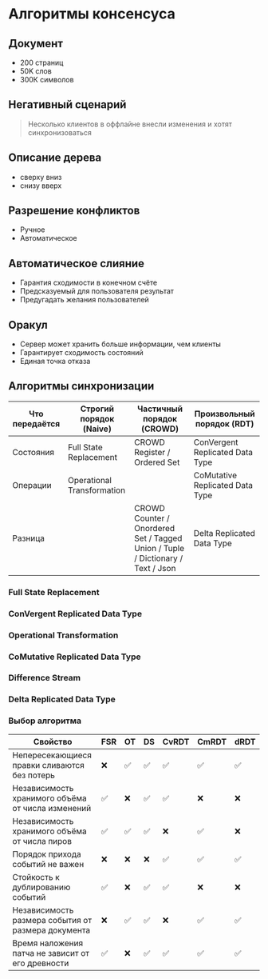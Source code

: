 # Алгоритмы консенсуса

## Документ

- 200 страниц
- 50K слов
- 300К символов

## Негативный сценарий

> Несколько клиентов в оффлайне внесли изменения и хотят синхронизоваться

## Описание дерева

- сверху вниз
- снизу вверх

## Разрешение конфликтов

- Ручное
- Автоматическое

## Автоматическое слияние

- Гарантия сходимости в конечном счёте
- Предсказуемый для пользователя результат
- Предугадать желания пользователей

## Оракул

- Сервер может хранить больше информации, чем клиенты
- Гарантирует сходимость состояний
- Единая точка отказа

## Алгоритмы синхронизации

| Что передаётся | Строгий порядок (Naive)    | Частичный порядок (CROWD) | Произвольный порядок (RDT)
|----------------|----------------------------|---------------------------|--------------------------------
| Состояния      | Full State Replacement     | CROWD Register / Ordered Set   | ConVergent Replicated Data Type
| Операции       | Operational Transformation |                           | CoMutative Replicated Data Type
| Разница        |                            | CROWD Counter / Onordered Set / Tagged Union / Tuple / Dictionary / Text / Json          | Delta Replicated Data Type

### Full State Replacement
### ConVergent Replicated Data Type

### Operational Transformation
### CoMutative Replicated Data Type

### Difference Stream
### Delta Replicated Data Type

### Выбор алгоритма

| Свойство | FSR | OT | DS | CvRDT | CmRDT | dRDT
|----------|-----|-------|----|-------|----|------
| Непересекающиеся правки сливаются без потерь | ❌ | ✅ | ✅ | ✅ | ✅ | ✅
| Независимость хранимого объёма от числа изменений | ✅ | ❌ | ✅ | ✅ | ❌ | ❌
| Независимость хранимого объёма от числа пиров | ✅ | ✅ | ✅ | ❌ | ✅ | ❌
| Порядок прихода событий не важен | ❌ | ❌ | ❌ | ✅ | ✅ | ✅
| Стойкость к дублированию событий | ✅ | ❌ | ✅ | ✅ | ❌ | ❌
| Независимость размера события от размера документа | ❌ | ✅ | ✅ | ❌ | ✅ | ✅
| Время наложения патча не зависит от его древности | ✅ | ❌ | ✅ | ✅ | ✅ | ✅
